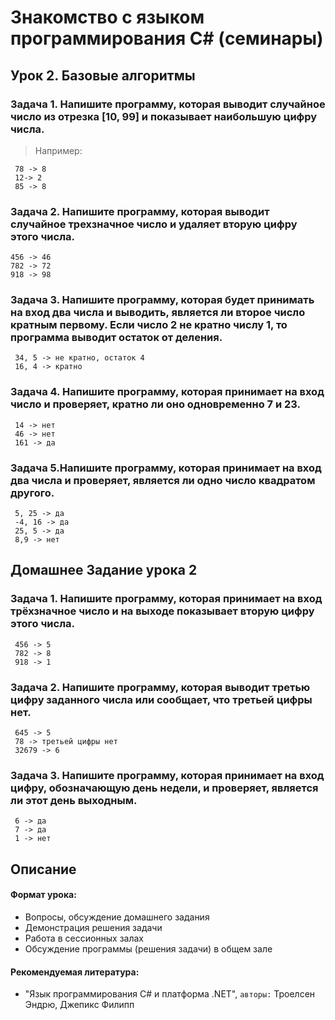 # Знакомство с языком программирования C# (семинары)

## Урок 2.  Базовые алгоритмы

### Задача 1. Напишите программу, которая выводит случайное число из отрезка [10, 99] и показывает наибольшую цифру числа.
> Например:
 ```
  78 -> 8
  12-> 2
  85 -> 8
 ```

### Задача 2. Напишите программу, которая выводит случайное трехзначное число и удаляет вторую цифру этого числа.
```
456 -> 46
782 -> 72
918 -> 98
 ```

### Задача 3. Напишите программу, которая будет принимать на вход два числа и выводить, является ли второе число кратным первому. Если число 2 не кратно числу 1, то программа выводит остаток от деления.
```
 34, 5 -> не кратно, остаток 4
 16, 4 -> кратно
 ```

### Задача 4. Напишите программу, которая принимает на вход число и проверяет, кратно ли оно одновременно 7 и 23.
```
 14 -> нет
 46 -> нет
 161 -> да
 ```

### Задача 5.Напишите программу, которая принимает на вход два числа и проверяет, является ли одно число квадратом другого.
```
 5, 25 -> да
 -4, 16 -> да
 25, 5 -> да
 8,9 -> нет
 ```


## Домашнее Задание урока 2

### Задача 1. Напишите программу, которая принимает на вход трёхзначное число и на выходе показывает вторую цифру этого числа.
```
 456 -> 5
 782 -> 8
 918 -> 1

```
### Задача 2. Напишите программу, которая выводит третью цифру заданного числа или сообщает, что третьей цифры нет.
```
 645 -> 5
 78 -> третьей цифры нет
 32679 -> 6

```
### Задача 3. Напишите программу, которая принимает на вход цифру, обозначающую день недели, и проверяет, является ли этот день выходным.
```
 6 -> да
 7 -> да
 1 -> нет
 ```


## Описание
#### Формат урока:

* Вопросы, обсуждение домашнего задания
* Демонстрация решения задачи
* Работа в сессионных залах
* Обсуждение программы (решения задачи) в общем зале


#### Рекомендуемая литература:

* "Язык программирования C# и платформа .NET", `авторы:` Троелсен Эндрю, Джепикс Филипп

